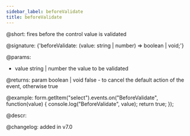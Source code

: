 ```yaml
---
sidebar_label: beforeValidate
title: beforeValidate
---          
```


@short: fires before the control value is validated

@signature: {'beforeValidate: (value: string | number) => boolean | void;'}

@params:
- value       string | number  the value to be validated

@returns:
param   boolean | void     false - to cancel the default action of the event, otherwise true

@example:
form.getItem("select").events.on("BeforeValidate", function(value) {
    console.log("BeforeValidate", value);
    return true;
});

@descr:

@changelog: added in v7.0
